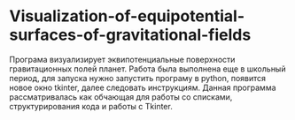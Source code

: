 # Visualization-of-equipotential-surfaces-of-gravitational-fields
Програма визуализирует эквипотенциальные поверхности гравитационных полей планет. Работа была выполнена еще в школьный период, для запуска нужно запустить програму в python, появится новое окно tkinter, далее следовать инструкциям. Данная программа рассматривалась как обчающая для работы со списками, структурирования кода и работы с Tkinter.
